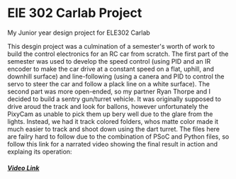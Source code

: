 # ElE 302 Carlab Project
My Junior year design project for ELE302 Carlab

This desgin project was a culmination of a semester's worth of work to build the control electronics for an RC car from scratch. The first part of the semester was used to develop the speed control (using PID and an IR encoder to make the car drive at a constant speed on a flat, uphill, and downhill surface) and line-following (using a canera and PID to control the servo to steer the car and follow a plack line on a white surface). The second part was more open-ended, so my partner Ryan Thorpe and I decided to build a sentry gun/turret vehicle. It was originally supposed to drive aroud the track and look for ballons, however unfortunately the PixyCam as unable to pick them up bery well due to the glare from the lights. Instead, we had it track colored folders, whos matte color made it much easier to track and shoot down using the dart turret. The files here are failry hard to follow due to the combination of PSoC and Python files, so follow this link for a narrated video showing the final result in action and explaing its operation:

##### [Video Link](https://www.youtube.com/watch?v=Cqjfb030Zfk&t=22s)
